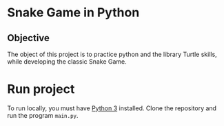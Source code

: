 # Snake Game in Python

## Objective

The object of this project is to practice python and the library Turtle skills, while developing the classic Snake Game.

# Run project

To run locally, you must have [Python 3]('https://www.python.org/downloads/') installed. Clone the repository and run the program `main.py`.

